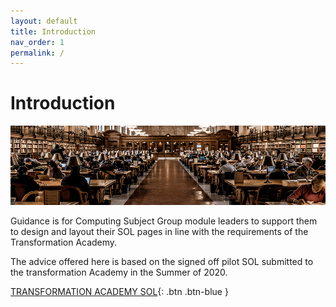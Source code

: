 ```yaml
---
layout: default
title: Introduction
nav_order: 1
permalink: /
---
```


# Introduction

![Library](images/patrick-robert-doyle-OvXht_wi5Ew-unsplash.jpg)

Guidance is for Computing Subject Group module leaders to support them to design and layout their SOL pages in line with the requirements of the Transformation Academy.

The advice offered here is based on the signed off pilot SOL submitted to the transformation Academy in the Summer of 2020.


[TRANSFORMATION ACADEMY SOL](https://learn.solent.ac.uk/course/view.php?id=37138&section=0){: .btn .btn-blue } 

